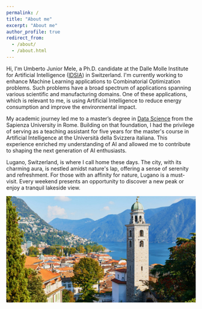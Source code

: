 ```yaml
---
permalink: /
title: "About me"
excerpt: "About me"
author_profile: true
redirect_from: 
  - /about/
  - /about.html
---
```




Hi, I'm Umberto Junior Mele, a Ph.D. candidate at the Dalle Molle Institute for Artificial Intelligence ([IDSIA](https://www.idsia.ch/idsia_en/institute/people/phd-students.html)) in Switzerland. 
I'm currently working to enhance Machine Learning applications to Combinatorial Optimization problems.
Such problems have a broad spectrum of applications spanning various scientific and manufacturing domains. 
One of these applications, which is relevant to me, is using Artificial Intelligence to reduce energy consumption and improve the environmental impact.

My academic journey led me to a master’s degree in [Data Science](http://datascience.i3s.uniroma1.it/it/node/5559/data-science-graduate-students) from the Sapienza University in Rome. Building on that foundation, I had the privilege of serving as a teaching assistant for five years for the master's course in Artificial Intelligence at the Università della Svizzera italiana. This experience enriched my understanding of AI and allowed me to contribute to shaping the next generation of AI enthusiasts.

Lugano, Switzerland, is where I call home these days. The city, with its charming aura, is nestled amidst nature's lap, offering a sense of serenity and refreshment. For those with an affinity for nature, Lugano is a must-visit. Every weekend presents an opportunity to discover a new peak or enjoy a tranquil lakeside view.

![Lugano](/images/vista_lugano.jpg)

